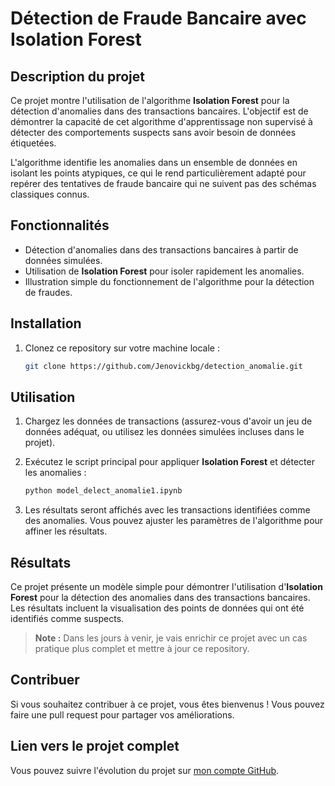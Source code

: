 
# Détection de Fraude Bancaire avec Isolation Forest

## Description du projet

Ce projet montre l'utilisation de l'algorithme **Isolation Forest** pour la détection d'anomalies dans des transactions bancaires. L'objectif est de démontrer la capacité de cet algorithme d'apprentissage non supervisé à détecter des comportements suspects sans avoir besoin de données étiquetées.  

L'algorithme identifie les anomalies dans un ensemble de données en isolant les points atypiques, ce qui le rend particulièrement adapté pour repérer des tentatives de fraude bancaire qui ne suivent pas des schémas classiques connus.

## Fonctionnalités

- Détection d'anomalies dans des transactions bancaires à partir de données simulées.
- Utilisation de **Isolation Forest** pour isoler rapidement les anomalies.
- Illustration simple du fonctionnement de l'algorithme pour la détection de fraudes.
  
## Installation

1. Clonez ce repository sur votre machine locale :
   ```bash
   git clone https://github.com/Jenovickbg/detection_anomalie.git
   ```



## Utilisation

1. Chargez les données de transactions (assurez-vous d'avoir un jeu de données adéquat, ou utilisez les données simulées incluses dans le projet).
2. Exécutez le script principal pour appliquer **Isolation Forest** et détecter les anomalies :
   ```bash
   python model_delect_anomalie1.ipynb
   ```

3. Les résultats seront affichés avec les transactions identifiées comme des anomalies. Vous pouvez ajuster les paramètres de l'algorithme pour affiner les résultats.

## Résultats

Ce projet présente un modèle simple pour démontrer l'utilisation d'**Isolation Forest** pour la détection des anomalies dans des transactions bancaires. Les résultats incluent la visualisation des points de données qui ont été identifiés comme suspects.

> **Note :** Dans les jours à venir, je vais enrichir ce projet avec un cas pratique plus complet et mettre à jour ce repository.

## Contribuer

Si vous souhaitez contribuer à ce projet, vous êtes bienvenus ! Vous pouvez faire une pull request pour partager vos améliorations.

## Lien vers le projet complet

Vous pouvez suivre l'évolution du projet sur [mon compte GitHub](https://github.com/Jenovickbg/detection_anomalie.git).

